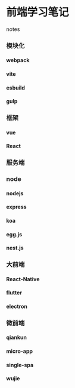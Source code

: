 # 前端学习笔记
notes
### 模块化
#### webpack
#### vite
#### esbuild
#### gulp
### 框架
#### vue
#### React
### 服务端
### node
#### nodejs
#### express
#### koa
#### egg.js
#### nest.js
### 大前端 
#### React-Native
#### flutter
#### electron
### 微前端
#### qiankun
#### micro-app
#### single-spa
#### wujie
#### 
